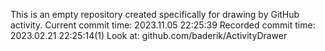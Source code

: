 This is an empty repository created specifically for drawing by GitHub activity.
Current commit time: 2023.11.05 22:25:39
Recorded commit time: 2023.02.21 22:25:14(1)
Look at: github.com/baderik/ActivityDrawer
